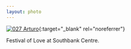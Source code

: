 ```yaml
---
layout: photo
---
```


[![027 Arturo](https://c1.staticflickr.com/1/352/19831004572_7a65aa5d53_c.jpg)](https://www.flickr.com/photos/131440297@N08/19831004572/){:target="_blank" rel="noreferrer"}

Festival of Love at Southbank Centre.
